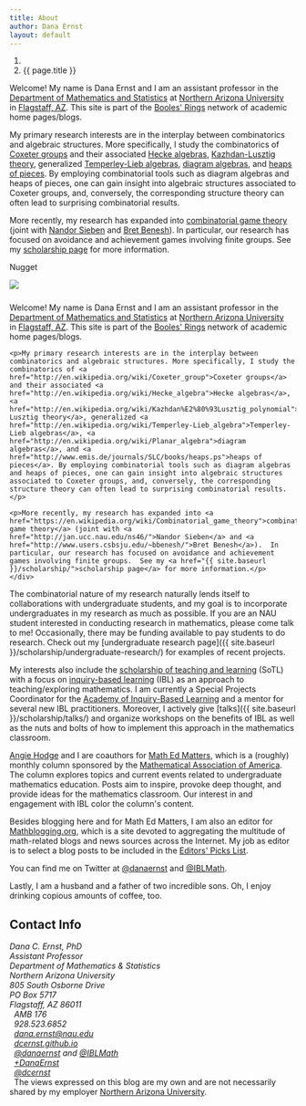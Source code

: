 ```yaml
---
title: About
author: Dana Ernst
layout: default
---
```


<ol class="breadcrumb">
  <li><a href="/"><i class="fa fa-home"></i></a></li>
  <li class="active">{{ page.title }}</li>
</ol>

<span class="visible-xs visible-sm">
<p>Welcome!  My name is Dana Ernst and I am an assistant professor in the <a href="http://nau.edu/cefns/natsci/math/">Department of Mathematics and Statistics</a> at <a href="http://nau.edu">Northern Arizona University</a> in <a href="https://maps.google.com/maps?q=Flagstaff,+AZ&amp;hl=en&amp;sll=37.0625,-95.677068&amp;sspn=57.161276,109.511719&amp;oq=fl&amp;hnear=Flagstaff,+Coconino,+Arizona&amp;t=m&amp;z=12">Flagstaff, AZ</a>.  This site is part of the <a href="http://boolesrings.org">Booles' Rings</a> network of academic home pages/blogs.</p>

<p>My primary research interests are in the interplay between combinatorics and algebraic structures. More specifically, I study the combinatorics of <a href="http://en.wikipedia.org/wiki/Coxeter_group">Coxeter groups</a> and their associated <a href="http://en.wikipedia.org/wiki/Hecke_algebra">Hecke algebras</a>, <a href="http://en.wikipedia.org/wiki/Kazhdan%E2%80%93Lusztig_polynomial">Kazhdan-Lusztig theory</a>, generalized <a href="http://en.wikipedia.org/wiki/Temperley-Lieb_algebra">Temperley-Lieb algebras</a>, <a href="http://en.wikipedia.org/wiki/Planar_algebra">diagram algebras</a>, and <a href="http://www.emis.de/journals/SLC/books/heaps.ps">heaps of pieces</a>. By employing combinatorial tools such as diagram algebras and heaps of pieces, one can gain insight into algebraic structures associated to Coxeter groups, and, conversely, the corresponding structure theory can often lead to surprising combinatorial results.</p>

<p>More recently, my research has expanded into <a href="https://en.wikipedia.org/wiki/Combinatorial_game_theory">combinatorial game theory</a> (joint with <a href="http://jan.ucc.nau.edu/ns46/">Nandor Sieben</a> and <a href="http://www.users.csbsju.edu/~bbenesh/">Bret Benesh</a>).  In particular, our research has focused on avoidance and achievement games involving finite groups.  See my <a href="{{ site.baseurl }}/scholarship/">scholarship page</a> for more information.</p>
</span>

<span class="visible-md visible-lg">Nugget</span>

<!--
<div class="row">
<div class="col-xs-12">
<div class="btn-group btn-group-justified">
<a class="btn btn-default btn-success" href="{{site.baseurl}}/teaching/mat136f15/syllabus/">Syllabus</a>

<a class="btn btn-default btn-primary" href="{{site.baseurl}}/teaching/mat136f15/materials/">
<span class="hidden-xs">Course Materials</span><span class="visible-xs">Stuff</span>
</a>

<a class="btn btn-default btn-warning" href="{{site.baseurl}}/teaching/mat136f15/homework/">
<span class="hidden-xs">Homework</span><span class="visible-xs">HW</span>
</a>

<a class="btn btn-default btn-info" href="{{site.baseurl}}/teaching/mat136f15/journal/">Journal</a>
</div>
</div>
</div>
-->

<div class="row">
  <div class="col-xs-12 col-lg-4">
  <div><img src="{{ site.baseurl }}/images/DanaTeaching.jpg" class="img-responsive" img style="margin-bottom: 10px" /></div>
  </div>

  <div class="col-xs-12 col-lg-8">
    <div>
    <p>Welcome!  My name is Dana Ernst and I am an assistant professor in the <a href="http://nau.edu/cefns/natsci/math/">Department of Mathematics and Statistics</a> at <a href="http://nau.edu">Northern Arizona University</a> in <a href="https://maps.google.com/maps?q=Flagstaff,+AZ&amp;hl=en&amp;sll=37.0625,-95.677068&amp;sspn=57.161276,109.511719&amp;oq=fl&amp;hnear=Flagstaff,+Coconino,+Arizona&amp;t=m&amp;z=12">Flagstaff, AZ</a>.  This site is part of the <a href="http://boolesrings.org">Booles' Rings</a> network of academic home pages/blogs.</p>

    <p>My primary research interests are in the interplay between combinatorics and algebraic structures. More specifically, I study the combinatorics of <a href="http://en.wikipedia.org/wiki/Coxeter_group">Coxeter groups</a> and their associated <a href="http://en.wikipedia.org/wiki/Hecke_algebra">Hecke algebras</a>, <a href="http://en.wikipedia.org/wiki/Kazhdan%E2%80%93Lusztig_polynomial">Kazhdan-Lusztig theory</a>, generalized <a href="http://en.wikipedia.org/wiki/Temperley-Lieb_algebra">Temperley-Lieb algebras</a>, <a href="http://en.wikipedia.org/wiki/Planar_algebra">diagram algebras</a>, and <a href="http://www.emis.de/journals/SLC/books/heaps.ps">heaps of pieces</a>. By employing combinatorial tools such as diagram algebras and heaps of pieces, one can gain insight into algebraic structures associated to Coxeter groups, and, conversely, the corresponding structure theory can often lead to surprising combinatorial results.</p>

    <p>More recently, my research has expanded into <a href="https://en.wikipedia.org/wiki/Combinatorial_game_theory">combinatorial game theory</a> (joint with <a href="http://jan.ucc.nau.edu/ns46/">Nandor Sieben</a> and <a href="http://www.users.csbsju.edu/~bbenesh/">Bret Benesh</a>).  In particular, our research has focused on avoidance and achievement games involving finite groups.  See my <a href="{{ site.baseurl }}/scholarship/">scholarship page</a> for more information.</p>
    </div>
  </div>
</div>

The combinatorial nature of my research naturally lends itself to collaborations with undergraduate students, and my goal is to incorporate undergraduates in my research as much as possible. If you are an NAU student interested in conducting research in mathematics, please come talk to me! Occasionally, there may be funding available to pay students to do research. Check out my [undergraduate research page]({{ site.baseurl }}/scholarship/undergraduate-research/) for examples of recent projects.

My interests also include the [scholarship of teaching and learning](http://en.wikipedia.org/wiki/Scholarship_of_Teaching_and_Learning) (SoTL) with a focus on [inquiry-based learning](http://maamathedmatters.blogspot.com/2013/05/what-heck-is-ibl.html) (IBL) as an approach to teaching/exploring mathematics. I am currently a Special Projects Coordinator for the [Academy of Inquiry-Based Learning](http://www.inquirybasedlearning.org) and a mentor for several new IBL practitioners.  Moreover, I actively give [talks]({{ site.baseurl }}/scholarship/talks/) and organize workshops on the benefits of IBL as well as the nuts and bolts of how to implement this approach in the mathematics classroom.

<!-- I am also interested in utilizing technology to enhance the teaching and learning of mathematics. Specifically, I choose free and [open-source](http://en.wikipedia.org/wiki/Open_source) software and technologies when appropriate. For example, I have been incorporating [Sage](http://sagemath.org) and [GeoGebra](http://www.geogebra.org/) into my teaching. Sage is a free open-source mathematics software system licensed under the GPL. It combines the power of many existing open-source packages into a common Python-based interface.  For examples of a few of the cool things you can do with Sage, check [this page](http://wiki.sagemath.org/interact).  According to their webpage, GeoGebra is free and multi-platform dynamic mathematics software for all levels of education that joins geometry, algebra, tables, graphing, statistics and calculus in one easy-to-use package.  There are tons of awesome GeoGebra examples located [here](http://www.geogebratube.org).  For other examples of the software that I use for teaching and staying productive, check out my [resources page](href="{{ site.baseurl }}/resources/). -->

<!-- In addition to using free and open-source software, I am inspired by the recent [open-source textbook](http://iae-pedia.org/Open_Source_Textbooks) movement and I strongly believe that educators should choose free, open-source, or low cost textbooks when a viable alternative exists. For a selection of free and/or open-source textbooks, see my list located [here]({{ site.baseurl }}/resources/free-and-open-source-textbooks/). Also, take a peek at [Rob Beezer’s](http://buzzard.ups.edu) selection on [this page](http://linear.ups.edu/opentexts.html).  Moreover, the [American Institute of Mathematics](http://www.aimath.org) maintains a list of [approved open-source textbooks](http://www.aimath.org/textbooks/textbooklist.html). If you find one of the books list on any of the above links more helpful than another, please [let me know](mailto:dana.ernst@nau.edu).  -->

[Angie Hodge](http://www.unomaha.edu/math/people/hodge/) and I are coauthors for [Math Ed Matters](http://maamathedmatters.blogspot.com), which is a (roughly) monthly column sponsored by the [Mathematical Association of America](http://maa.org).  The column explores topics and current events related to undergraduate mathematics education. Posts aim to inspire, provoke deep thought, and provide ideas for the mathematics classroom. Our interest in and engagement with IBL color the column's content.

Besides blogging here and for Math Ed Matters, I am also an editor for [Mathblogging.org](http://mathblogging.org), which is a site devoted to aggregating the multitude of math-related blogs and news sources across the Internet.  My job as editor is to select a blog posts to be included in the [Editors' Picks List](http://www.mathblogging.org/posts?type=post&amp;filter0=recommender-status&amp;value0=editor).

You can find me on Twitter at [@danaernst](https://twitter.com/danaernst) and [@IBLMath](https://twitter.com/IBLMath).

Lastly, I am a husband and a father of two incredible sons. Oh, I enjoy drinking copious amounts of coffee, too.

## Contact Info ##

<div class="row">
  <div class="col-xs-12 col-sm-6">
    <div>
      <address>
      Dana C. Ernst, PhD<br />
      Assistant Professor<br />
      Department of Mathematics &amp; Statistics<br />
      Northern Arizona University<br />
      805 South Osborne Drive<br />
      PO Box 5717<br />
      Flagstaff,  AZ  86011
      </address>
    </div>
  </div>

  <div class="col-xs-12 col-sm-6">
    <div>
      <address>
      <i class="fa fa-university fa-fw"></i>&nbsp; AMB 176<br />
      <i class="fa fa-phone fa-fw"></i>&nbsp; 928.523.6852<br />
      <i class="fa fa-envelope-o fa-fw"></i>&nbsp; <a href="mailto:dana.ernst@nau.edu">dana.ernst@nau.edu</a><br />
      <i class="fa fa-link fa-fw"></i>&nbsp; <a href="{{site.baseurl}}">dcernst.github.io</a><br />
      <i class="fa fa-twitter fa-fw"></i>&nbsp; <a href="http://twitter.com/danaernst">@danaernst</a> and <a href="http://twitter.com/IBLMath">@IBLMath</a><br />
      <i class="fa fa-google-plus fa-fw"></i>&nbsp; <a href="https://plus.google.com/+DanaErnst/posts">+DanaErnst</a><br />
      <i class="fa fa-github fa-fw"></i>&nbsp; <a href="https://github.com/dcernst">@dcernst</a>
      </address>
    </div>
  </div>

</div>

<!-- <div class="alert alert-success" role="alert">
<i class="fa fa-code fa-fw"></i> This website was created using <a href="https://pages.github.com" class="alert-link">GitHub Pages</a> and <a href="http://jekyllrb.com" class="alert-link">Jekyll</a> together with <a href="http://getbootstrap.com" class="alert-link">Twitter Bootstrap</a>. <a href="https://github.com/dcernst/dcernst.github.io" class="alert-link">Source Code</a> on GitHub.
</div> -->

<div class="well">
<i class="fa fa-hand-peace-o fa-fw"></i>&nbsp; The views expressed on this blog are my own and are not necessarily shared by my employer <a href="http://nau.edu">Northern Arizona University</a>.
</div>

<!--
<div class="alert alert-info" role="alert">
<i class="fa fa-hand-peace-o fa-fw"></i>&nbsp; The views expressed on this blog are my own and are not necessarily shared by my employer <a href="http://nau.edu" class="alert-link">Northern Arizona University</a>.
</div>
-->
